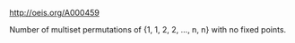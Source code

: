 http://oeis.org/A000459

Number of multiset permutations of {1, 1, 2, 2, ..., n, n} with no fixed points.
